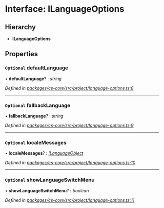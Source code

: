 # Interface: ILanguageOptions

## Hierarchy

* **ILanguageOptions**

## Properties

### `Optional` defaultLanguage

• **defaultLanguage**? : *string*

*Defined in [packages/cs-core/src/project/language-options.ts:8](https://github.com/TNOCS/csnext/blob/34474da7/packages/cs-core/src/project/language-options.ts#L8)*

___

### `Optional` fallbackLanguage

• **fallbackLanguage**? : *string*

*Defined in [packages/cs-core/src/project/language-options.ts:9](https://github.com/TNOCS/csnext/blob/34474da7/packages/cs-core/src/project/language-options.ts#L9)*

___

### `Optional` localeMessages

• **localeMessages**? : *[ILanguageObject](_cs_core_src_project_language_options_.ilanguageobject.md)*

*Defined in [packages/cs-core/src/project/language-options.ts:10](https://github.com/TNOCS/csnext/blob/34474da7/packages/cs-core/src/project/language-options.ts#L10)*

___

### `Optional` showLanguageSwitchMenu

• **showLanguageSwitchMenu**? : *boolean*

*Defined in [packages/cs-core/src/project/language-options.ts:11](https://github.com/TNOCS/csnext/blob/34474da7/packages/cs-core/src/project/language-options.ts#L11)*
